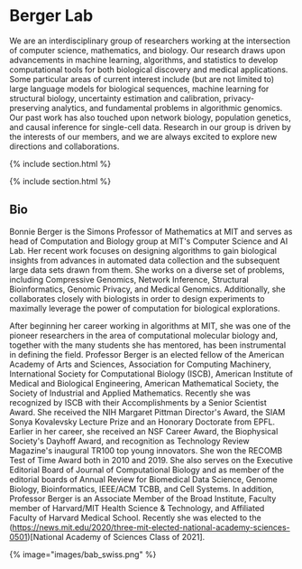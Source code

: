 ---
---

# Berger Lab


We are an interdisciplinary group of researchers working at the intersection of computer science, mathematics, and biology. Our research draws upon advancements in  machine learning, algorithms, and statistics to develop computational tools for both biological discovery and medical applications. Some particular areas of current interest include (but are not limited to) large language models for biological sequences, machine learning for structural biology, uncertainty estimation and calibration, privacy-preserving analytics, and fundamental problems in algorithmic genomics. Our past work has also touched upon network biology, population genetics, and causal inference for single-cell data. Research in our group is driven by the interests of our members, and we are always excited to explore new directions and collaborations.

{% include section.html %}


{% include section.html %}

## Bio

Bonnie Berger is the Simons Professor of Mathematics at MIT and serves as head of Computation and Biology group at MIT's Computer Science and AI Lab. Her recent work focuses on designing algorithms to gain biological insights from advances in automated data collection and the subsequent large data sets drawn from them. She works on a diverse set of problems, including Compressive Genomics, Network Inference, Structural Bioinformatics, Genomic Privacy, and Medical Genomics. Additionally, she collaborates closely with biologists in order to design experiments to maximally leverage the power of computation for biological explorations.

After beginning her career working in algorithms at MIT, she was one of the pioneer researchers in the area of computational molecular biology and, together with the many students she has mentored, has been instrumental in defining the field. Professor Berger is an elected fellow of the American Academy of Arts and Sciences, Association for Computing Machinery, International Society for Computational Biology (ISCB), American Institute of Medical and Biological Engineering, American Mathematical Society, the Society of Industrial and Applied Mathematics. Recently she was recognized by ISCB with their Accomplishments by a Senior Scientist Award. She received the NIH Margaret Pittman Director's Award, the SIAM Sonya Kovalevsky Lecture Prize and an Honorary Doctorate from EPFL. Earlier in her career, she received an NSF Career Award, the Biophysical Society's Dayhoff Award, and recognition as Technology Review Magazine's inaugural TR100 top young innovators. She won the RECOMB Test of Time Award both in 2010 and 2019. She also serves on the Executive Editorial Board of Journal of Computational Biology and as member of the editorial boards of Annual Review for Biomedical Data Science, Genome Biology, Bioinformatics, IEEE/ACM TCBB, and Cell Systems. In addition, Professor Berger is an Associate Member of the Broad Institute, Faculty member of Harvard/MIT Health Science & Technology, and Affiliated Faculty of Harvard Medical School. Recently she was elected to the (https://news.mit.edu/2020/three-mit-elected-national-academy-sciences-0501)[National Academy of Sciences Class of 2021].

{%
  image="images/bab_swiss.png"
%}

<!-- {% capture text %}



{%
  include button.html
  link="research"
  text="See our publications"
  icon="fa-solid fa-arrow-right"
  flip=true
  style="bare"
%}

{% endcapture %}



{% capture text %}

Lorem ipsum dolor sit amet, consectetur adipiscing elit, sed do eiusmod tempor incididunt ut labore et dolore magna aliqua.

{%
  include button.html
  link="projects"
  text="Browse our projects"
  icon="fa-solid fa-arrow-right"
  flip=true
  style="bare"
%}

{% endcapture %}

{%
  include feature.html
  image="images/photo.jpg"
  link="projects"
  title="Our Projects"
  flip=true
  style="bare"
  text=text
%}

{% capture text %}

Lorem ipsum dolor sit amet, consectetur adipiscing elit, sed do eiusmod tempor incididunt ut labore et dolore magna aliqua.

{%
  include button.html
  link="team"
  text="Meet our team"
  icon="fa-solid fa-arrow-right"
  flip=true
  style="bare"
%}

{% endcapture %}

{%
  include feature.html
  image="images/photo.jpg"
  link="team"
  title="Our Team"
  text=text
%} -->
